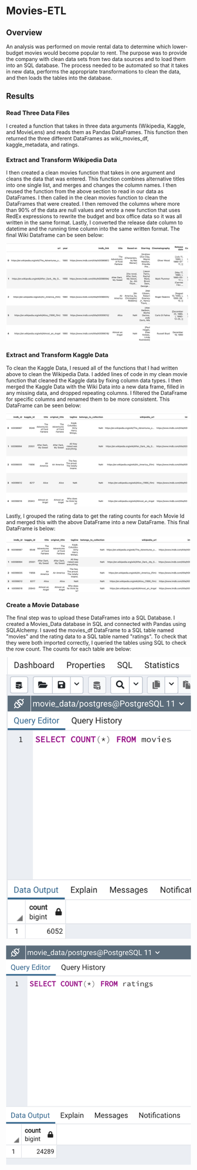 # Movies-ETL
## Overview
  An analysis was performed on movie rental data to determine which lower-budget movies would become popular to rent. The purpose was to provide the company with clean data sets from two data sources and to load them into an SQL database. The process needed to be automated so that it takes in new data, performs the appropriate transformations to clean the data, and then loads the tables into the database.   
## Results
### Read Three Data Files
  I created a function that takes in three data arguments (Wikipedia, Kaggle, and MovieLens) and reads them as Pandas DataFrames. This function then returned the three different DataFrames as wiki_movies_df, kaggle_metadata, and ratings. 
### Extract and Transform Wikipedia Data
  I then created a clean movies function that takes in one argument and cleans the data that was entered. This function combines alternative titles into one single list, and merges and changes the column names. I then reused the function from the above section to read in our data as DataFrames. I then called in the clean movies function to clean the DataFrames that were created. I then removed the columns where more than 90% of the data are null values and wrote a new function that uses RedEx expressions to rewrite the budget and box office data so it was all written in the same format. Lastly, I converted the release date column to datetime and the running time column into the same written format. The final Wiki Dataframe can be seen below:
 
 ![This is an image](https://github.com/dsilvaggio/Movies-ETL/blob/main/Resources/Screen%20Shot%202022-04-17%20at%206.51.54%20PM.png)

### Extract and Transform Kaggle Data
  To clean the Kaggle Data, I resued all of the functions that I had written above to clean the Wikipedia Data. I added lines of code in my clean movie function that cleaned the Kaggle data by fixing column data types. I then merged the Kaggle Data with the Wiki Data into a new data frame, filled in any missing data, and dropped repeating columns. I filtered the DataFrame for specific columns and renamed them to be more consistent. This DataFrame can be seen below:
  
  ![This is an image](https://github.com/dsilvaggio/Movies-ETL/blob/main/Resources/Screen%20Shot%202022-04-17%20at%207.04.12%20PM.png)
  
  Lastly, I grouped the rating data to get the rating counts for each Movie Id and merged this with the above DataFrame into a new DataFrame. This final DataFrame is below:
  
  ![This is an image](https://github.com/dsilvaggio/Movies-ETL/blob/main/Resources/Screen%20Shot%202022-04-17%20at%207.05.52%20PM.png)
### Create a Movie Database
  The final step was to upload these DataFrames into a SQL Database. I created a Movies_Data database in SQL and connected with Pandas using SQLAlchemy. I saved the movies_df DataFrame to a SQL table named "movies" and the rating data to a SQL table named "ratings". To check that they were both imported correctly, I queried the tables using SQL to check the row count. The counts for each table are below:
  
  ![This is an image](https://github.com/dsilvaggio/Movies-ETL/blob/main/Resources/movies_query.png)
  
  ![This is an image](https://github.com/dsilvaggio/Movies-ETL/blob/main/Resources/ratings_query.png)
